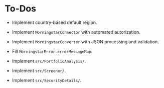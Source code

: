 To-Dos
======

* Implement country-based default region.

* Implement `MorningstarConnector` with automated autorization.

* Implement `MorningstarConverter` with JSON processing and validation.

* Fill `MorningstarError.errorMessageMap`.

* Implement `src/PortfolioAnalysis/`.

* Implement `src/Screener/`.

* Implement `src/SecurityDetails/`.
